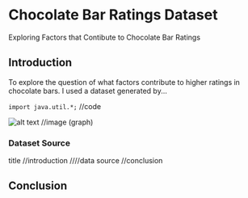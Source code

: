 # Chocolate Bar Ratings Dataset
Exploring Factors that Contibute to Chocolate Bar Ratings

## Introduction
To explore the question of what factors contribute to higher ratings in chocolate bars. I used a dataset generated by...

`import java.util.*;` //code

![alt text](image.jpg) //image (graph)

### Dataset Source 

title
//introduction
////data source
//conclusion

## Conclusion 